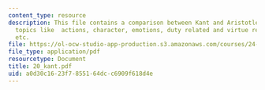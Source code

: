 ```yaml
---
content_type: resource
description: This file contains a comparison between Kant and Aristotle related to
  topics like  actions, character, emotions, duty related and virtue related language
  etc.
file: https://ol-ocw-studio-app-production.s3.amazonaws.com/courses/24-01-classics-in-western-philosophy-spring-2006/a0d30c1623f7855164dcc6909f618d4e_20_kant.pdf
file_type: application/pdf
resourcetype: Document
title: 20_kant.pdf
uid: a0d30c16-23f7-8551-64dc-c6909f618d4e
---
```

